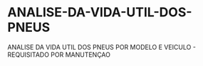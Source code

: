 # ANALISE-DA-VIDA-UTIL-DOS-PNEUS
ANALISE DA VIDA UTIL DOS PNEUS POR MODELO E VEICULO - REQUISITADO POR MANUTENÇAO
